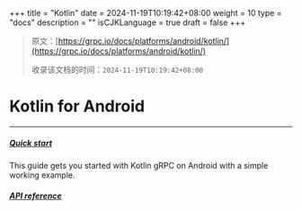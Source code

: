 +++
title = "Kotlin"
date = 2024-11-19T10:19:42+08:00
weight = 10
type = "docs"
description = ""
isCJKLanguage = true
draft = false
+++

> 原文：[https://grpc.io/docs/platforms/android/kotlin/](https://grpc.io/docs/platforms/android/kotlin/)
>
> 收录该文档的时间：`2024-11-19T10:19:42+08:00`

# Kotlin for Android



------

##### [Quick start](https://grpc.io/docs/platforms/android/kotlin/quickstart/)

This guide gets you started with Kotlin gRPC on Android with a simple working example.

##### [API reference](https://grpc.io/docs/platforms/android/kotlin/api/)
